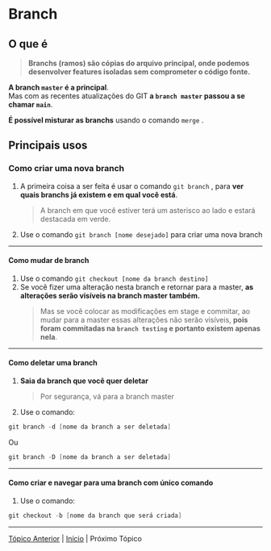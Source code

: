 # Branch

## O que é
> **Branchs (ramos) são cópias do arquivo principal, onde podemos desenvolver features isoladas sem comprometer o código fonte.**

**A branch  `master`  é a principal**.  
Mas com as recentes atualizações do GIT **a  `branch master`  passou a se chamar  `main`**.

**É possível misturar as branchs** usando o comando  `merge` .

## Principais usos
### Como criar uma nova branch
1. A primeira coisa a ser feita é usar o comando  `git branch`  , para **ver quais branchs já existem e em qual você está**.
    >A branch em que você estiver terá um asterisco ao lado e estará destacada em verde.
    
2. Use o comando  `git branch [nome desejado]`  para criar uma nova branch
---
#### Como mudar de branch
1. Use o comando  `git checkout [nome da branch destino]`
2. Se você fizer uma alteração nesta branch e retornar para a master, **as alterações serão visíveis na branch master também.**
    >Mas se você colocar as modificações em stage e commitar, ao mudar para a master essas alterações não serão visíveis, **pois foram commitadas na  ``branch testing``  e portanto existem apenas nela**.
---
#### Como deletar uma branch
1. **Saia da branch que você quer deletar**
    >Por segurança, vá para a branch master
2. Use o comando: 
```c
git branch -d [nome da branch a ser deletada]
```
  Ou 
  ```c
  git branch -D [nome da branch a ser deletada]
  ```
---
#### Como criar e navegar para uma branch com único comando
1. Use o comando:
```c
git checkout -b [nome da branch que será criada]
```
---
[Tópico Anterior](VisualizarDiferencas.md) | [Início](README.md) | Próximo Tópico
